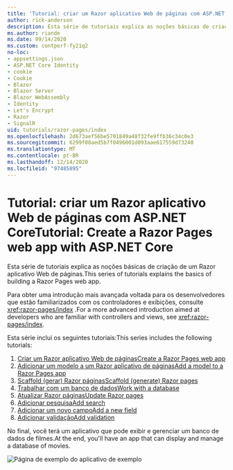 ```yaml
---
title: 'Tutorial: criar um Razor aplicativo Web de páginas com ASP.NET Core'
author: rick-anderson
description: Esta série de tutoriais explica as noções básicas de criação de um Razor aplicativo Web de páginas.
ms.author: riande
ms.date: 09/14/2020
ms.custom: contperf-fy21q2
no-loc:
- appsettings.json
- ASP.NET Core Identity
- cookie
- Cookie
- Blazor
- Blazor Server
- Blazor WebAssembly
- Identity
- Let's Encrypt
- Razor
- SignalR
uid: tutorials/razor-pages/index
ms.openlocfilehash: 2d673aef56be5701849a48f32fe9ffb36c34c0e3
ms.sourcegitcommit: 6299f08aed5b7f0496001d093aae617559d73240
ms.translationtype: MT
ms.contentlocale: pt-BR
ms.lasthandoff: 12/14/2020
ms.locfileid: "97485895"
---
```

# <a name="tutorial-create-a-no-locrazor-pages-web-app-with-aspnet-core"></a><span data-ttu-id="44104-103">Tutorial: criar um Razor aplicativo Web de páginas com ASP.NET Core</span><span class="sxs-lookup"><span data-stu-id="44104-103">Tutorial: Create a Razor Pages web app with ASP.NET Core</span></span>

<span data-ttu-id="44104-104">Esta série de tutoriais explica as noções básicas de criação de um Razor aplicativo Web de páginas.</span><span class="sxs-lookup"><span data-stu-id="44104-104">This series of tutorials explains the basics of building a Razor Pages web app.</span></span> 

<span data-ttu-id="44104-105">Para obter uma introdução mais avançada voltada para os desenvolvedores que estão familiarizados com os controladores e exibições, consulte <xref:razor-pages/index> .</span><span class="sxs-lookup"><span data-stu-id="44104-105">For a more advanced introduction aimed at developers who are familiar with controllers and views, see <xref:razor-pages/index>.</span></span>

<span data-ttu-id="44104-106">Esta série inclui os seguintes tutoriais:</span><span class="sxs-lookup"><span data-stu-id="44104-106">This series includes the following tutorials:</span></span>

1. [<span data-ttu-id="44104-107">Criar um Razor aplicativo Web de páginas</span><span class="sxs-lookup"><span data-stu-id="44104-107">Create a Razor Pages web app</span></span>](xref:tutorials/razor-pages/razor-pages-start)
1. [<span data-ttu-id="44104-108">Adicionar um modelo a um Razor aplicativo de páginas</span><span class="sxs-lookup"><span data-stu-id="44104-108">Add a model to a Razor Pages app</span></span>](xref:tutorials/razor-pages/model)
1. [<span data-ttu-id="44104-109">Scaffold (gerar) Razor páginas</span><span class="sxs-lookup"><span data-stu-id="44104-109">Scaffold (generate) Razor pages</span></span>](xref:tutorials/razor-pages/page)
1. [<span data-ttu-id="44104-110">Trabalhar com um banco de dados</span><span class="sxs-lookup"><span data-stu-id="44104-110">Work with a database</span></span>](xref:tutorials/razor-pages/sql)
1. [<span data-ttu-id="44104-111">Atualizar Razor páginas</span><span class="sxs-lookup"><span data-stu-id="44104-111">Update Razor pages</span></span>](xref:tutorials/razor-pages/da1)
1. [<span data-ttu-id="44104-112">Adicionar pesquisa</span><span class="sxs-lookup"><span data-stu-id="44104-112">Add search</span></span>](xref:tutorials/razor-pages/search)
1. [<span data-ttu-id="44104-113">Adicionar um novo campo</span><span class="sxs-lookup"><span data-stu-id="44104-113">Add a new field</span></span>](xref:tutorials/razor-pages/new-field)
1. [<span data-ttu-id="44104-114">Adicionar validação</span><span class="sxs-lookup"><span data-stu-id="44104-114">Add validation</span></span>](xref:tutorials/razor-pages/validation)

<span data-ttu-id="44104-115">No final, você terá um aplicativo que pode exibir e gerenciar um banco de dados de filmes.</span><span class="sxs-lookup"><span data-stu-id="44104-115">At the end, you'll have an app that can display and manage a database of movies.</span></span>

![Página de exemplo do aplicativo de exemplo](index/_static/sample-page.png)
